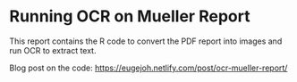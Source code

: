# Running OCR on Mueller Report
This report contains the R code to convert the PDF report into images and run OCR to extract text. 

Blog post on the code: https://eugejoh.netlify.com/post/ocr-mueller-report/ 
